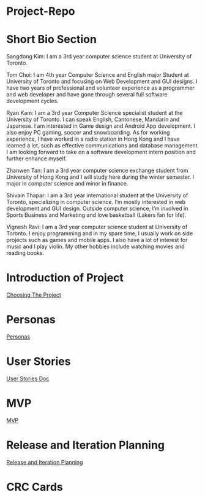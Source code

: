 ﻿# Project-Repo
# Short Bio Section

Sangdong Kim: I am a 3rd year computer science student at University of Toronto.

Tom Choi: I am 4th year Computer Science and English major Student at University of Toronto and focusing on Web Development and GUI designs. I have two years of professional and volunteer experience as a programmer and web developer and have gone through several full software development cycles. 

Ryan Kam: I am a 3rd year Computer Science specialist student at the University of Toronto. I can speak English, Cantonese, Mandarin and Japanese. I am interested in Game design and Android App development. I also enjoy PC gaming, soccer and snowboarding. As for working experience, I have worked in a radio station in Hong Kong and I have learned a lot, such as effective communications and database management. I am looking forward to take on a software development intern position and further enhance myself.

Zhanwen Tan: I am a 3rd year computer science exchange student from University of Hong Kong and I will study here during the winter semester. I major in computer science and minor in finance. 

Shivain Thapar: I am a 3rd year international student at the University of Toronto, specializing in computer science. I’m mostly interested in web development and GUI design. Outside computer science, I’m involved in Sports Business and Marketing and love basketball (Lakers fan for life).

Vignesh Ravi: I am a 3rd year computer science student at University of Toronto. I enjoy programming and in my spare time, I usually work on side projects such as games and mobile apps. I also have a lot of interest for music and I play violin. My other hobbies include watching movies and reading books. 

# Introduction of Project
[Choosing The Project](Phase1/Choosing-the-project.md)
# Personas
[Personas](Phase1/Persona.md)
# User Stories
[User Stories Doc](Phase1/user_stories.md)
# MVP
[MVP](Phase1/MVP.md)
# Release and Iteration Planning
[Release and Iteration Planning](Phase1/iteration_planning.md)
# CRC Cards

#

